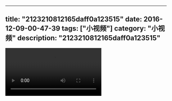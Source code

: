 
---
title: "2123210812165daff0a123515"
date: 2016-12-09-00-47-39
tags: ["小视频"]
category: "小视频"
description: "2123210812165daff0a123515"
---
<video src="http://ohtsqip0g.bkt.clouddn.com/2123210812165daff0a123515.mp4" controls="controls"></video>
